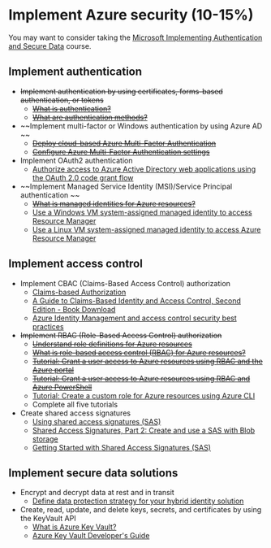 # Implement Azure security (10-15%)

You may want to consider taking the [Microsoft Implementing Authentication and Secure Data](https://cloudsociety.fastlane.live/courses/course-v1:Microsoft+AZ-300.5+2018_T3/info) course.

## Implement authentication 
* ~~Implement authentication by using certificates, forms-based authentication, or tokens~~
    * ~~[What is authentication?](https://docs.microsoft.com/en-us/azure/active-directory/develop/authentication-scenarios)~~
    * ~~[What are authentication methods?](https://docs.microsoft.com/en-us/azure/active-directory/authentication/concept-authentication-methods)~~
* ~~Implement multi-factor or Windows authentication by using Azure AD ~~
    * ~~[Deploy cloud-based Azure Multi-Factor Authentication](https://docs.microsoft.com/en-us/azure/active-directory/authentication/howto-mfa-getstarted)~~
    * ~~[Configure Azure Multi-Factor Authentication settings](https://docs.microsoft.com/en-us/azure/active-directory/authentication/howto-mfa-mfasettings)~~
* Implement OAuth2 authentication
    * [Authorize access to Azure Active Directory web applications using the OAuth 2.0 code grant flow](https://docs.microsoft.com/en-us/azure/active-directory/develop/v1-protocols-oauth-code)
* ~~Implement Managed Service Identity (MSI)/Service Principal authentication ~~
    * ~~[What is managed identities for Azure resources?](https://docs.microsoft.com/en-us/azure/active-directory/managed-identities-azure-resources/overview)~~
    * [Use a Windows VM system-assigned managed identity to access Resource Manager](https://docs.microsoft.com/en-us/azure/active-directory/managed-identities-azure-resources/tutorial-windows-vm-access-arm)
    * [Use a Linux VM system-assigned managed identity to access Azure Resource Manager](https://docs.microsoft.com/en-us/azure/active-directory/managed-identities-azure-resources/tutorial-linux-vm-access-arm)

## Implement access control 
* Implement CBAC (Claims-Based Access Control) authorization
    * [Claims-based Authorization](https://docs.microsoft.com/en-us/dotnet/framework/security/claims-based-authorization-using-wif#claims-based-authorization)
    * [A Guide to Claims-Based Identity and Access Control, Second Edition - Book Download](https://www.microsoft.com/en-us/download/details.aspx?id=28362)
    * [Azure Identity Management and access control security best practices](https://docs.microsoft.com/en-us/azure/security/azure-security-identity-management-best-practices)
* ~~Implement RBAC (Role-Based Access Control) authorization~~
    * ~~[Understand role definitions for Azure resources](https://docs.microsoft.com/en-us/azure/role-based-access-control/role-definitions)~~
    * ~~[What is role-based access control (RBAC) for Azure resources?](https://docs.microsoft.com/en-us/azure/role-based-access-control/overview)~~
    * ~~[Tutorial: Grant a user access to Azure resources using RBAC and the Azure portal](https://docs.microsoft.com/en-us/azure/role-based-access-control/quickstart-assign-role-user-portal)~~
    * ~~[Tutorial: Grant a user access to Azure resources using RBAC and Azure PowerShell](https://docs.microsoft.com/en-us/azure/role-based-access-control/tutorial-role-assignments-user-powershell)~~
    * [Tutorial: Create a custom role for Azure resources using Azure CLI](https://docs.microsoft.com/en-us/azure/role-based-access-control/tutorial-custom-role-cli)
    * Complete all five tutorials
* Create shared access signatures
    * [Using shared access signatures (SAS)](https://docs.microsoft.com/en-us/azure/storage/common/storage-dotnet-shared-access-signature-part-1)
    * [Shared Access Signatures, Part 2: Create and use a SAS with Blob storage](https://docs.microsoft.com/en-us/azure/storage/blobs/storage-dotnet-shared-access-signature-part-2)
    * [Getting Started with Shared Access Signatures (SAS)](https://azure.microsoft.com/en-us/resources/samples/storage-dotnet-sas-getting-started/)

## Implement secure data solutions 
* Encrypt and decrypt data at rest and in transit
    * [Define data protection strategy for your hybrid identity solution](https://docs.microsoft.com/en-us/azure/active-directory/hybrid/plan-hybrid-identity-design-considerations-data-protection-strategy)
* Create, read, update, and delete keys, secrets, and certificates by using the KeyVault API
    * [What is Azure Key Vault?](https://docs.microsoft.com/en-us/azure/key-vault/key-vault-overview)
    * [Azure Key Vault Developer's Guide](https://docs.microsoft.com/en-us/azure/key-vault/key-vault-developers-guide)


